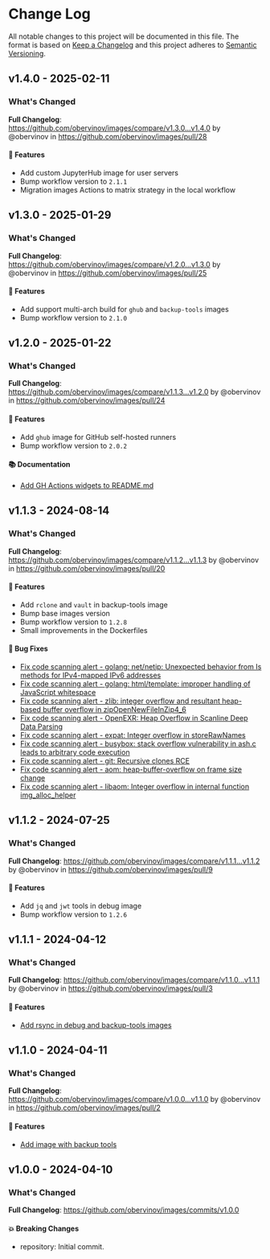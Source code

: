 # Change Log
All notable changes to this project will be documented in this file.
The format is based on [Keep a Changelog](http://keepachangelog.com/) and this project adheres to [Semantic Versioning](http://semver.org/).


## v1.4.0 - 2025-02-11
### What's Changed
**Full Changelog**: https://github.com/obervinov/images/compare/v1.3.0...v1.4.0 by @obervinov in https://github.com/obervinov/images/pull/28
#### 🚀 Features
* Add custom JupyterHub image for user servers
* Bump workflow version to `2.1.1`
* Migration images Actions to matrix strategy in the local workflow


## v1.3.0 - 2025-01-29
### What's Changed
**Full Changelog**: https://github.com/obervinov/images/compare/v1.2.0...v1.3.0 by @obervinov in https://github.com/obervinov/images/pull/25
#### 🚀 Features
* Add support multi-arch build for `ghub` and `backup-tools` images
* Bump workflow version to `2.1.0`


## v1.2.0 - 2025-01-22
### What's Changed
**Full Changelog**: https://github.com/obervinov/images/compare/v1.1.3...v1.2.0 by @obervinov in https://github.com/obervinov/images/pull/24
#### 🚀 Features
* Add `ghub` image for GitHub self-hosted runners
* Bump workflow version to `2.0.2`
#### 📚 Documentation
* [Add GH Actions widgets to README.md](https://github.com/obervinov/images/issues/4)


## v1.1.3 - 2024-08-14
### What's Changed
**Full Changelog**: https://github.com/obervinov/images/compare/v1.1.2...v1.1.3 by @obervinov in https://github.com/obervinov/images/pull/20
#### 🚀 Features
* Add `rclone` and `vault` in backup-tools image
* Bump base images version
* Bump workflow version to `1.2.8`
* Small improvements in the Dockerfiles
#### 🐛 Bug Fixes
* [Fix code scanning alert - golang: net/netip: Unexpected behavior from Is methods for IPv4-mapped IPv6 addresses](https://github.com/obervinov/images/issues/10)
* [Fix code scanning alert - golang: html/template: improper handling of JavaScript whitespace](https://github.com/obervinov/images/issues/11)
* [Fix code scanning alert - zlib: integer overflow and resultant heap-based buffer overflow in zipOpenNewFileInZip4_6](https://github.com/obervinov/images/issues/12)
* [Fix code scanning alert - OpenEXR: Heap Overflow in Scanline Deep Data Parsing](https://github.com/obervinov/images/issues/13)
* [Fix code scanning alert - expat: Integer overflow in storeRawNames](https://github.com/obervinov/images/issues/19)
* [Fix code scanning alert - busybox: stack overflow vulnerability in ash.c leads to arbitrary code execution](https://github.com/obervinov/images/issues/17)
* [Fix code scanning alert - git: Recursive clones RCE](https://github.com/obervinov/images/issues/16)
* [Fix code scanning alert - aom: heap-buffer-overflow on frame size change](https://github.com/obervinov/images/issues/15)
* [Fix code scanning alert - libaom: Integer overflow in internal function img_alloc_helper](https://github.com/obervinov/images/issues/14)


## v1.1.2 - 2024-07-25
### What's Changed
**Full Changelog**: https://github.com/obervinov/images/compare/v1.1.1...v1.1.2 by @obervinov in https://github.com/obervinov/images/pull/9
#### 🚀 Features
* Add `jq` and `jwt` tools in debug image
* Bump workflow version to `1.2.6`


## v1.1.1 - 2024-04-12
### What's Changed
**Full Changelog**: https://github.com/obervinov/images/compare/v1.1.0...v1.1.1 by @obervinov in https://github.com/obervinov/images/pull/3
#### 🚀 Features
* [Add rsync in debug and backup-tools images](https://github.com/obervinov/images/pull/3)


## v1.1.0 - 2024-04-11
### What's Changed
**Full Changelog**: https://github.com/obervinov/images/compare/v1.0.0...v1.1.0 by @obervinov in https://github.com/obervinov/images/pull/2
#### 🚀 Features
* [Add image with backup tools](https://github.com/obervinov/images/pull/2)


## v1.0.0 - 2024-04-10
### What's Changed
**Full Changelog**: https://github.com/obervinov/images/commits/v1.0.0
#### 💥 Breaking Changes
* repository: Initial commit.
